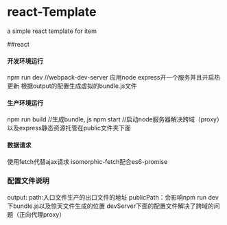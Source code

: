 # react-Template
 a simple react template for item

##react
#### 开发环境运行
npm run dev  //webpack-dev-server 应用node express开一个服务并且开启热更新 根据output的配置生成虚拟的bundle.js文件
#### 生产环境运行
npm run build //生成bundle,.js
npm start       //启动node服务器解决跨域（proxy）以及express静态资源托管在public文件夹下面
#### 数据请求
使用fetch代替ajax请求
isomorphic-fetch配合es6-promise

### 配置文件说明
output:
path:入口文件生产的出口文件的地址
publicPath：会影响npm run dev下bundle.js以及惊天文件生成的位置
devServer下面的配置文件解决了跨域的问题（正向代理proxy）

